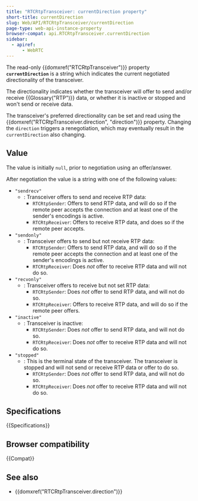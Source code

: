 ```yaml
---
title: "RTCRtpTransceiver: currentDirection property"
short-title: currentDirection
slug: Web/API/RTCRtpTransceiver/currentDirection
page-type: web-api-instance-property
browser-compat: api.RTCRtpTransceiver.currentDirection
sidebar:
  - apiref:
      - WebRTC
---
```


The read-only {{domxref("RTCRtpTransceiver")}} property **`currentDirection`** is a string which indicates the current negotiated directionality of the transceiver.

The directionality indicates whether the transceiver will offer to send and/or receive {{Glossary("RTP")}} data, or whether it is inactive or stopped and won't send or receive data.

The transceiver's preferred directionality can be set and read using the {{domxref("RTCRtpTransceiver.direction", "direction")}} property.
Changing the `direction` triggers a renegotiation, which may eventually result in the `currentDirection` also changing.

## Value

The value is initially `null`, prior to negotiation using an offer/answer.

After negotiation the value is a string with one of the following values:

- `"sendrecv"`
  - : Transceiver offers to send and receive RTP data:
    - `RTCRtpSender`: Offers to send RTP data, and will do so if the remote peer accepts the connection and at least one of the sender's encodings is active.
    - `RTCRtpReceiver`: Offers to receive RTP data, and does so if the remote peer accepts.
- `"sendonly"`
  - : Transceiver offers to send but not receive RTP data:
    - `RTCRtpSender`: Offers to send RTP data, and will do so if the remote peer accepts the connection and at least one of the sender's encodings is active.
    - `RTCRtpReceiver`: Does _not_ offer to receive RTP data and will not do so.
- `"recvonly"`
  - : Transceiver offers to receive but not set RTP data:
    - `RTCRtpSender`: Does _not_ offer to send RTP data, and will not do so.
    - `RTCRtpReceiver`: Offers to receive RTP data, and will do so if the remote peer offers.
- `"inactive"`
  - : Transceiver is inactive:
    - `RTCRtpSender`: Does _not_ offer to send RTP data, and will not do so.
    - `RTCRtpReceiver`: Does _not_ offer to receive RTP data and will not do so.
- `"stopped"`
  - : This is the terminal state of the transceiver.
    The transceiver is stopped and will not send or receive RTP data or offer to do so.
    - `RTCRtpSender`: Does _not_ offer to send RTP data, and will not do so.
    - `RTCRtpReceiver`: Does _not_ offer to receive RTP data and will not do so.

## Specifications

{{Specifications}}

## Browser compatibility

{{Compat}}

## See also

- {{domxref("RTCRtpTransceiver.direction")}}
